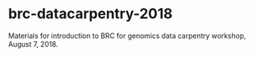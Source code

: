 # brc-datacarpentry-2018
Materials for introduction to BRC for genomics data carpentry workshop, August 7, 2018.
